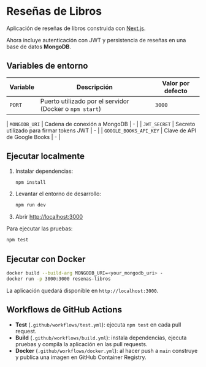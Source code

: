 # Reseñas de Libros

Aplicación de reseñas de libros construida con [Next.js](https://nextjs.org).

Ahora incluye autenticación con JWT y persistencia de reseñas en una base de datos **MongoDB**.


## Variables de entorno

| Variable | Descripción | Valor por defecto |
|----------|-------------|-------------------|
| `PORT` | Puerto utilizado por el servidor (Docker o `npm start`) | `3000` |

| `MONGODB_URI` | Cadena de conexión a MongoDB | - |
| `JWT_SECRET` | Secreto utilizado para firmar tokens JWT | - |
| `GOOGLE_BOOKS_API_KEY` | Clave de API de Google Books | - |

## Ejecutar localmente

1. Instalar dependencias:
   ```bash
   npm install
   ```
2. Levantar el entorno de desarrollo:
   ```bash
   npm run dev
   ```
3. Abrir [http://localhost:3000](http://localhost:3000)

Para ejecutar las pruebas:
```bash
npm test
```

## Ejecutar con Docker

```bash
docker build --build-arg MONGODB_URI=<your_mongodb_uri> -
docker run -p 3000:3000 resenas-libros
```

La aplicación quedará disponible en `http://localhost:3000`.

## Workflows de GitHub Actions

- **Test** (`.github/workflows/test.yml`): ejecuta `npm test` en cada pull request.
- **Build** (`.github/workflows/build.yml`): instala dependencias, ejecuta pruebas y compila la aplicación en las pull requests.
- **Docker** (`.github/workflows/docker.yml`): al hacer push a `main` construye y publica una imagen en GitHub Container Registry.

